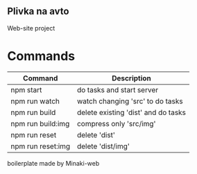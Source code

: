## Plivka na avto
Web-site project

# Commands  
| Command           | Description                          |
| ----------------- | ------------------------------------ |
| npm start         | do tasks and start server            |
| npm run watch     | watch changing 'src'  to do tasks    |
| npm run build     | delete existing 'dist'  and do tasks |
| npm run build:img | compress only 'src/img'              |
| npm run reset     | delete 'dist'                        |
| npm run reset:img | delete 'dist/img'                    |



boilerplate made by Minaki-web